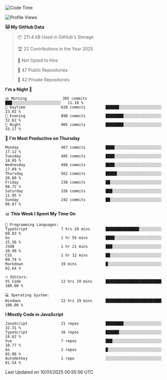 <!--START_SECTION:waka-->
![Code Time](http://img.shields.io/badge/Code%20Time-898%20hrs%2048%20mins-blue)

![Profile Views](http://img.shields.io/badge/Profile%20Views-1-blue)

**🐱 My GitHub Data** 

> 📦 211.4 kB Used in GitHub's Storage 
 > 
> 🏆 22 Contributions in the Year 2025
 > 
> 🚫 Not Opted to Hire
 > 
> 📜 47 Public Repositories 
 > 
> 🔑 42 Private Repositories 
 > 
**I'm a Night 🦉** 

```text
🌞 Morning                305 commits         ███░░░░░░░░░░░░░░░░░░░░░░   11.18 % 
🌆 Daytime                628 commits         ██████░░░░░░░░░░░░░░░░░░░   23.02 % 
🌃 Evening                890 commits         ████████░░░░░░░░░░░░░░░░░   32.62 % 
🌙 Night                  905 commits         ████████░░░░░░░░░░░░░░░░░   33.17 % 
```
📅 **I'm Most Productive on Thursday** 

```text
Monday                   467 commits         ████░░░░░░░░░░░░░░░░░░░░░   17.12 % 
Tuesday                  405 commits         ████░░░░░░░░░░░░░░░░░░░░░   14.85 % 
Wednesday                488 commits         ████░░░░░░░░░░░░░░░░░░░░░   17.89 % 
Thursday                 562 commits         █████░░░░░░░░░░░░░░░░░░░░   20.60 % 
Friday                   238 commits         ██░░░░░░░░░░░░░░░░░░░░░░░   08.72 % 
Saturday                 326 commits         ███░░░░░░░░░░░░░░░░░░░░░░   11.95 % 
Sunday                   242 commits         ██░░░░░░░░░░░░░░░░░░░░░░░   08.87 % 
```


📊 **This Week I Spent My Time On** 

```text
💬 Programming Languages: 
TypeScript               7 hrs 29 mins       ███████████████░░░░░░░░░░   60.83 % 
Go                       1 hr 55 mins        ████░░░░░░░░░░░░░░░░░░░░░   15.56 % 
JSON                     1 hr 21 mins        ███░░░░░░░░░░░░░░░░░░░░░░   10.98 % 
CSS                      1 hr 12 mins        ██░░░░░░░░░░░░░░░░░░░░░░░   09.74 % 
Markdown                 19 mins             █░░░░░░░░░░░░░░░░░░░░░░░░   02.64 % 

🔥 Editors: 
VS Code                  12 hrs 19 mins      █████████████████████████   100.00 % 

💻 Operating System: 
Windows                  12 hrs 19 mins      █████████████████████████   100.00 % 
```

**I Mostly Code in JavaScript** 

```text
JavaScript               21 repos            ████████░░░░░░░░░░░░░░░░░   32.31 % 
TypeScript               16 repos            ██████░░░░░░░░░░░░░░░░░░░   24.62 % 
Vue                      7 repos             ███░░░░░░░░░░░░░░░░░░░░░░   10.77 % 
Go                       2 repos             █░░░░░░░░░░░░░░░░░░░░░░░░   03.08 % 
AutoHotkey               1 repo              ░░░░░░░░░░░░░░░░░░░░░░░░░   01.54 % 
```




 Last Updated on 10/01/2025 00:55:56 UTC
<!--END_SECTION:waka-->
